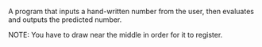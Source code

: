 A program that inputs a hand-written number from the user, then evaluates and outputs the predicted number.

NOTE:
You have to draw near the middle in order for it to register.